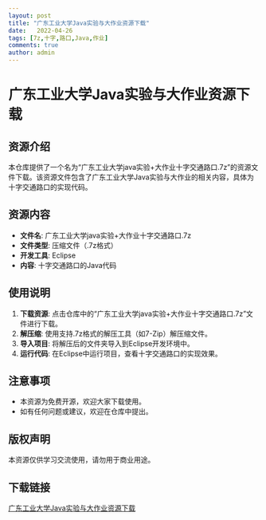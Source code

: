 ```yaml
---
layout: post
title: "广东工业大学Java实验与大作业资源下载"
date:   2022-04-26
tags: [7z,十字,路口,Java,作业]
comments: true
author: admin
---
```

# 广东工业大学Java实验与大作业资源下载

## 资源介绍

本仓库提供了一个名为“广东工业大学java实验+大作业十字交通路口.7z”的资源文件下载。该资源文件包含了广东工业大学Java实验与大作业的相关内容，具体为十字交通路口的实现代码。

## 资源内容

- **文件名**: 广东工业大学java实验+大作业十字交通路口.7z
- **文件类型**: 压缩文件（.7z格式）
- **开发工具**: Eclipse
- **内容**: 十字交通路口的Java代码

## 使用说明

1. **下载资源**: 点击仓库中的“广东工业大学java实验+大作业十字交通路口.7z”文件进行下载。
2. **解压缩**: 使用支持.7z格式的解压工具（如7-Zip）解压缩文件。
3. **导入项目**: 将解压后的文件夹导入到Eclipse开发环境中。
4. **运行代码**: 在Eclipse中运行项目，查看十字交通路口的实现效果。

## 注意事项

- 本资源为免费开源，欢迎大家下载使用。
- 如有任何问题或建议，欢迎在仓库中提出。

## 版权声明

本资源仅供学习交流使用，请勿用于商业用途。

## 下载链接

[广东工业大学Java实验与大作业资源下载](https://pan.quark.cn/s/fb3baab3b1fd)